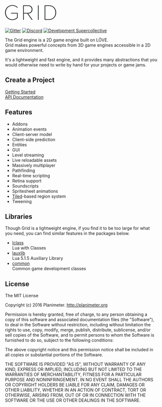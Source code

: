 # <img src="/images/gui/logo_dark@2x.png?raw=true" width="169" height="49" title="Grid">  

[![Gitter](https://img.shields.io/gitter/room/nwjs/nw.js.svg)](https://gitter.im/Planimeter/grid-sdk?utm_source=badge&utm_medium=badge&utm_campaign=pr-badge&utm_content=badge)
[![Discord](https://img.shields.io/badge/chat-on%20discord-brightgreen.svg)](https://discord.gg/Gbj4jnv?utm_source=badge&utm_medium=badge&utm_campaign=pr-badge&utm_content=badge)
[![Development Supercollective](https://img.shields.io/badge/Made%20with%20L%C3%96VE%20by-Planimeter-brightgreen.svg)](http://www.planimeter.org/)

The Grid engine is a 2D game engine built on LÖVE.  
Grid makes powerful concepts from 3D game engines accessible in a 2D game
environment.

It's a lightweight and fast engine, and it provides many abstractions that you
would otherwise need to write by hand for your projects or game jams.

## Create a Project

[Getting Started](http://www.planimeter.org/grid-sdk/tutorials/Getting_Started)  
[API Documentation](http://www.planimeter.org/grid-sdk/api/Home)

## Features

* Addons
* Animation events
* Client-server model
* Client-side prediction
* Entities
* GUI
* Level streaming
* Live reloadable assets
* Massively multiplayer
* Pathfinding
* Real-time scripting
* Retina support
* Soundscripts
* Spritesheet animations
* [Tiled](http://www.mapeditor.org/ "Tiled")-based region system
* Tweening

## Libraries

Though Grid is a lightweight engine, if you find it to be too large for what you
need, you can find similar features in the packages below.

* [lclass](https://github.com/andrewmcwatters/lclass)  
Lua with Classes
* [lauxlib](https://github.com/Planimeter/lauxlib)  
Lua 5.1.5 Auxiliary Library
* [common](https://github.com/Planimeter/common)  
Common game development classes

## License

The MIT License

Copyright (c) 2016 Planimeter. http://planimeter.org

Permission is hereby granted, free of charge, to any person obtaining a copy
of this software and associated documentation files (the "Software"), to deal
in the Software without restriction, including without limitation the rights
to use, copy, modify, merge, publish, distribute, sublicense, and/or sell
copies of the Software, and to permit persons to whom the Software is
furnished to do so, subject to the following conditions:

The above copyright notice and this permission notice shall be included in
all copies or substantial portions of the Software.

THE SOFTWARE IS PROVIDED "AS IS", WITHOUT WARRANTY OF ANY KIND, EXPRESS OR
IMPLIED, INCLUDING BUT NOT LIMITED TO THE WARRANTIES OF MERCHANTABILITY,
FITNESS FOR A PARTICULAR PURPOSE AND NONINFRINGEMENT. IN NO EVENT SHALL THE
AUTHORS OR COPYRIGHT HOLDERS BE LIABLE FOR ANY CLAIM, DAMAGES OR OTHER
LIABILITY, WHETHER IN AN ACTION OF CONTRACT, TORT OR OTHERWISE, ARISING FROM,
OUT OF OR IN CONNECTION WITH THE SOFTWARE OR THE USE OR OTHER DEALINGS IN
THE SOFTWARE.
